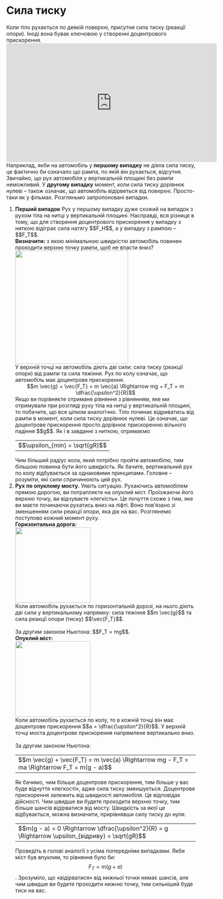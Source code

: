 # Сила тиску

<div class="space">Коли тiло рухається по деякiй поверхнi, присутня сила тиску (реакцiї опори). Iнодi вона буває ключовою у створеннi доцентрового прискорення.</div>

<div class="space"><div class="fluidMedia">
<iframe width="560" height="315" src="https://www.youtube.com/embed/sM4jHpn_Rvw" frameborder="0" allowfullscreen></iframe>
</div>
<div class="popup">
</div></div>

<div class="space">Наприклад, якби на автомобiль у <b>першому випадку</b> не дiяла сила тиску, це фактично би означало що рампа, по якiй вiн рухається, вiдсутня. Звичайно, що рух автомобiля у вертикальнiй площинi без рампи неможливий. У <b>другому випадку</b> момент, коли сила тиску дорiвнює нулеві – також означає, що автомобiль вiдiрветься вiд поверхнi. Просто-таки як у фiльмах. Розгляньмо запропонованi випадки.</div>

<ol>
<div class="space"><b><li> Перший випадок</b>
Рух у першому випадку дуже схожий на випадок з рухом тiла на нитцi у вертикальнiй площинi. Насправдi, вся рiзниця в тому, що для створення доцентрового прискорення у випадку з ниткою вiдiграє сила натягу $$F_H$$, а у випадку з рампою – $$F_T$$.</div>

<div class="space"><span class="p1"><b>Визначити:</b> з якою мiнiмальною швидкiстю автомобiль повинен проходити верхню точку рампи, щоб не впасти вниз?</span></div>

<div class="space"><img class="image" width="300" src="https://rawgit.com/chudaol/ed-era-book-physics/master/images/chapter_6/11.png"></div>

<div class="space">У верхнiй точцi на автомобiль дiють двi сили: сила тиску (реакцiї опори) вiд рампи та сила тяжiння. Рух по колу означає, що автомобiль має доцентрове прискорення.</div>

<div class="space" align="center">$$m \vec{g} + \vec{F_T} = m \vec{a} \Rightarrow mg + F_T = m \dfrac{\upsilon^2}{R}$$</div>

<div class="space">Якщо ви порiвняєте отримане рiвняння з рiвнянням, яке ми отримували при розглядi руху тiла на нитцi у вертикальнiй площинi, то побачите, що все цілком аналогiчно. Тiло починає вiдриватись вiд рампи в момент, коли сила тиску дорiвнює нулеві. Це означає, що доцентрове прискорення просто дорiвнює прискоренню вiльного падiння $$g$$. Як i в завданнi з ниткою, отримаємо</div>

<div class="space"><div class="centered-table-wrapper">
<table class="centered-table">
<tr class="eq">
<td class="eq">
<p1>$$\upsilon_{min} = \sqrt{gR}$$</p1>
</td>
</tr>
</table></div></div>

<div class="space">Чим бiльший радiус кола, який потрiбно пройти автомобiлю, тим бiльшою повинна бути його швидкiсть. Як бачите, вертикальний рух по колу вiдбувається за однаковими принципами. Головне – розумiти, якi сили спричинюють цей рух.</div>
</li>
<div class="space"><b><li>Рух по опуклому мосту.</b>
Уявiть ситуацiю. Рухаючись автомобiлем прямою дорогою, ви потрапляєте на опуклий мiст. Проїзжаючи його верхню точку, ви вiдчуваєте «легкiсть». Це почуття схоже з тим, яке ви маєте починаючи рухатись вниз на лiфтi. Воно пов’язано зі зменшенням сили реакцiї опори, яка дiє на вас. Розглянемо поступово кожний момент руху.</div>

<div class="space"><span class="p1"><b>Горизонтальна дорога:</b></span></div>

<div class="space"><img class="image" width="200" src="https://rawgit.com/chudaol/ed-era-book-physics/master/images/chapter_6/12.png"></div>

<div class="space">Коли автомобiль рухається по горизонтальнiй дорозi, на нього дiють двi сили у вертикальному напрямку: сила тяжiння $$m \vec{g}$$ та сила реакцiї опори (тиску) $$\vec{F_T}$$.
<br>
<br>
За другим законом Ньютона: $$F_T = mg$$.</div>

<div class="space"><span class="p1"><b>Опуклий мiст:</b></span></div>

<div class="space"><img class="image" width="200" src="https://rawgit.com/chudaol/ed-era-book-physics/master/images/chapter_6/13.png"></div>

<div class="space">Коли автомобiль рухається по колу, то в кожнiй точцi вiн має доцентрове прискорення $$a = \dfrac{\upsilon^2}{R}$$. У верхнiй точцi моста доцентрове прискорення напрямлене вертикально вниз.</div>
<br>
<div class="space">За другим законом Ньютона:</div>

<div class="space"><div class="centered-table-wrapper">
<table class="centered-table">
<tr class="eq">
<td class="eq">
<p1>$$m \vec{g} + \vec{F_T} = m \vec{a} \Rightarrow mg - F_T = ma \Rightarrow F_T = m(g - a)$$</p1>
</td>
</tr>
</table></div></div>

<div class="space">Як бачимо, чим бiльше доцентрове прискорення, тим бiльше у вас буде вiдчуття «легкостi», адже сила тиску зменшується. Доцентрове прискорення залежить вiд швидкостi автомобiля. Це вiдповiдає дiйсностi. Чим швидше ви будете проходити верхню точку, тим бiльше шансiв вiдiрватися вiд мосту. Швидкiсть за якої це вiдбувається, можна визначити, прирiвнявши силу тиску до нуля:</div>

<div class="space"><div class="centered-table-wrapper">
<table class="centered-table">
<tr class="eq">
<td class="eq">
<p1>$$m(g - a) = 0 \Rightarrow \dfrac{\upsilon^2}{R} = g \Rightarrow \upsilon_{відриву} = \sqrt{gR}$$</p1>
</td>
</tr>
</table></div></div>

Проведiть в головi аналогiї з усiма попереднiми випадками. Якби мiст був впуклим, то рiвняння було би: $$F_T = m (g + a)$$. Зрозумiло, що «вiдiрватися» вiд нижньої точки немає шансiв, але чим швидше ви будете проходити нижню точку, тим сильнiший буде тиск на вас.
</li>
</ol>